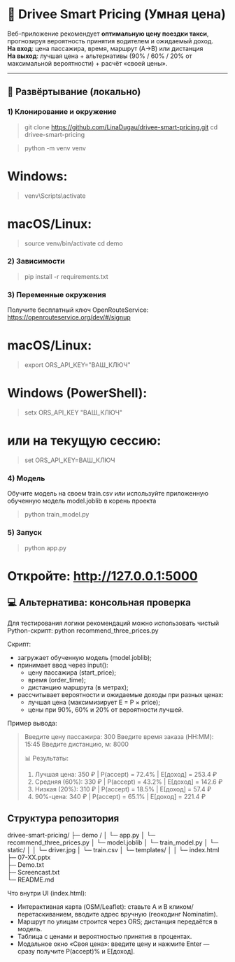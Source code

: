 # 🚖 Drivee Smart Pricing (Умная цена)

Веб-приложение рекомендует **оптимальную цену поездки такси**, прогнозируя вероятность принятия водителем и ожидаемый доход.  
**На вход**: цена пассажира, время, маршрут (A→B) или дистанция  
**На выход**: лучшая цена + альтернативы (90% / 60% / 20% от максимальной вероятности) + расчёт «своей цены».

---

## 🚀 Развёртывание (локально)

### 1) Клонирование и окружение

>git clone https://github.com/LinaDugau/drivee-smart-pricing.git
>cd drivee-smart-pricing

>python -m venv venv
# Windows:
>venv\Scripts\activate
# macOS/Linux:
>source venv/bin/activate
>cd demo

### 2) Зависимости

>pip install -r requirements.txt 

### 3) Переменные окружения
Получите бесплатный ключ OpenRouteService: https://openrouteservice.org/dev/#/signup
# macOS/Linux:
>export ORS_API_KEY="ВАШ_КЛЮЧ"

# Windows (PowerShell):
>setx ORS_API_KEY "ВАШ_КЛЮЧ"
# или на текущую сессию:
>set ORS_API_KEY=ВАШ_КЛЮЧ

### 4) Модель
Обучите модель на своем train.csv
или используйте приложенную обученную модель model.joblib в корень проекта
>python train_model.py

### 5) Запуск
>python app.py
# Откройте: http://127.0.0.1:5000

## 💻 Альтернатива: консольная проверка

Для тестирования логики рекомендаций можно использовать чистый Python-скрипт:
python recommend_three_prices.py

Скрипт:
- загружает обученную модель (model.joblib);
- принимает ввод через input():
    - цену пассажира (start_price);
    - время (order_time);
    - дистанцию маршрута (в метрах);
- рассчитывает вероятности и ожидаемые доходы при разных ценах:
    - лучшая цена (максимизирует E = P × price);
    - цены при 90%, 60% и 20% от вероятности лучшей.

Пример вывода:
>Введите цену пассажира: 300
>Введите время заказа (HH:MM): 15:45
>Введите дистанцию, м: 8000
>
>📊 Результаты:
>1. Лучшая цена: 350 ₽  |  P(accept) = 72.4%  |  E[доход] = 253.4 ₽
>2. Средняя (60%): 330 ₽ |  P(accept) = 43.2%  |  E[доход] = 142.6 ₽
>3. Низкая (20%): 310 ₽  |  P(accept) = 18.5%  |  E[доход] = 57.4 ₽
>4. 90%-цена: 340 ₽      |  P(accept) = 65.1%  |  E[доход] = 221.4 ₽

## Структура репозитория
drivee-smart-pricing/
├─ demo /
│   └─ app.py
│   └─ recommend_three_prices.py 
│   └─ model.joblib
│   └─ train_model.py
│   └─ static/
│   │    └─ driver.jpg
│   └─ train.csv
│   └─ templates/
│   │    └─ index.html             
├─ 07-XX.pptx             
├─ Demo.txt           
├─ Screencast.txt                           
└─ README.md                  

Что внутри UI (index.html):
- Интерактивная карта (OSM/Leaflet): ставьте A и B кликом/перетаскиванием, вводите адрес вручную (геокодинг Nominatim).
- Маршрут по улицам строится через ORS; дистанция передаётся в модель.
- Таблица с ценами и вероятностью принятия в процентах.
- Модальное окно «Своя цена»: введите цену и нажмите Enter — сразу получите P(accept)% и E[доход].
